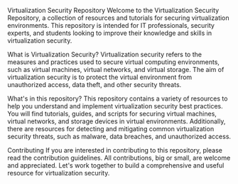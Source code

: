 Virtualization Security Repository
Welcome to the Virtualization Security Repository, a collection of resources and tutorials for securing virtualization environments. This repository is intended for IT professionals, security experts, and students looking to improve their knowledge and skills in virtualization security.

What is Virtualization Security?
Virtualization security refers to the measures and practices used to secure virtual computing environments, such as virtual machines, virtual networks, and virtual storage. The aim of virtualization security is to protect the virtual environment from unauthorized access, data theft, and other security threats.

What's in this repository?
This repository contains a variety of resources to help you understand and implement virtualization security best practices. You will find tutorials, guides, and scripts for securing virtual machines, virtual networks, and storage devices in virtual environments. Additionally, there are resources for detecting and mitigating common virtualization security threats, such as malware, data breaches, and unauthorized access.

Contributing
If you are interested in contributing to this repository, please read the contribution guidelines. All contributions, big or small, are welcome and appreciated. Let's work together to build a comprehensive and useful resource for virtualization security.
